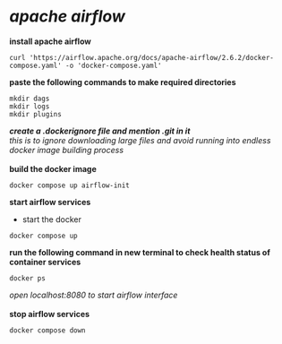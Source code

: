 # _apache airflow_
**install apache airflow**
```
curl 'https://airflow.apache.org/docs/apache-airflow/2.6.2/docker-compose.yaml' -o 'docker-compose.yaml'
```
**paste the following commands to make required directories**
```
mkdir dags
mkdir logs
mkdir plugins
```
**_create a .dockerignore file and mention .git in it_**<br>
_this is to ignore downloading large files and avoid running into endless docker image building process_<br>
<br>
**build the docker image**
```
docker compose up airflow-init
```
**start airflow services**
* start the docker 
```
docker compose up
```
**run the following command in new terminal to check health status of container services**
```
docker ps
```
*_open localhost:8080 to start airflow interface_*<br>
<br>
**stop airflow services**
```
docker compose down
```
